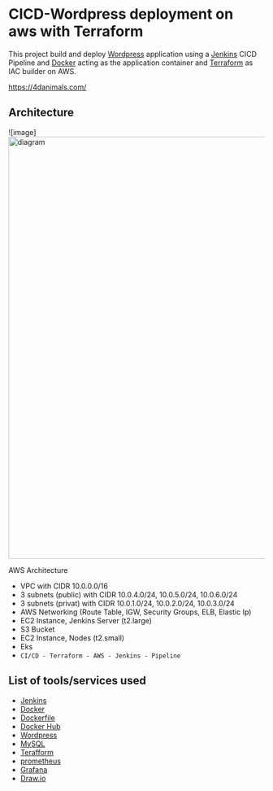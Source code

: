 
# CICD-Wordpress deployment on aws with Terraform
This project build and deploy [Wordpress](https://wordpress.org/) application using a [Jenkins](https://www.jenkins.io/) CICD Pipeline and [Docker](https://www.docker.com/) acting as the application container and [Terraform](https://www.terraform.io/) as IAC builder on AWS.

https://4danimals.com/


## Architecture


![image]<img width="830" alt="diagram" src="https://github.com/user-attachments/assets/647d3630-3b0d-4103-b790-fd34acd846fb">




AWS Architecture

* VPC with CIDR 10.0.0.0/16
* 3 subnets (public) with CIDR 10.0.4.0/24, 10.0.5.0/24, 10.0.6.0/24
* 3 subnets (privat) with CIDR 10.0.1.0/24, 10.0.2.0/24, 10.0.3.0/24
* AWS Networking (Route Table, IGW, Security Groups, ELB, Elastic Ip)
* EC2 Instance, Jenkins Server (t2.large)
* S3 Bucket
* EC2 Instance, Nodes (t2.small)
* Eks
* ```CI/CD - Terraform - AWS - Jenkins - Pipeline```



## List of tools/services used
* [Jenkins](https://www.jenkins.io/)
* [Docker](https://www.docker.com/)
* [Dockerfile](https://docs.docker.com/engine/reference/builder/)
* [Docker Hub](https://hub.docker.com/)
* [Wordpress](https://wordpress.org/)
* [MySQL](https://www.mysql.com/)
* [Terafform](https://www.terraform.io/)
* [prometheus](https://prometheus.io/)
* [Grafana](https://grafana.com/)
* [Draw.io](https://www.draw.io/index.html)


